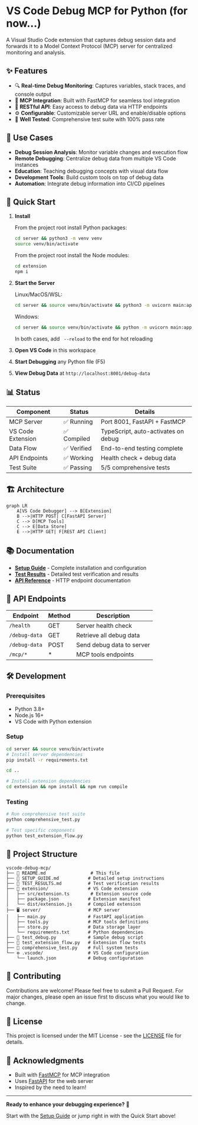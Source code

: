 # VS Code Debug MCP for Python (for now...)

A Visual Studio Code extension that captures debug session data and forwards it to a Model Context Protocol (MCP) server for centralized monitoring and analysis.

## ✨ Features

- 🔍 **Real-time Debug Monitoring**: Captures variables, stack traces, and console output
- 🚀 **MCP Integration**: Built with FastMCP for seamless tool integration
- 📡 **RESTful API**: Easy access to debug data via HTTP endpoints
- ⚙️ **Configurable**: Customizable server URL and enable/disable options
- 🧪 **Well Tested**: Comprehensive test suite with 100% pass rate

## 🎯 Use Cases

- **Debug Session Analysis**: Monitor variable changes and execution flow
- **Remote Debugging**: Centralize debug data from multiple VS Code instances
- **Education**: Teaching debugging concepts with visual data flow
- **Development Tools**: Build custom tools on top of debug data
- **Automation**: Integrate debug information into CI/CD pipelines

## 🚀 Quick Start

1. **Install**

    From the project root install Python packages:
    ```bash
    cd server && python3 -m venv venv
    source venv/bin/activate
    ```
    From the project root install the Node modules:
    ```bash
    cd extension
    npm i
    ```

2. **Start the Server**

    Linux/MacOS/WSL:
    ```bash
    cd server && source venv/bin/activate && python3 -m uvicorn main:app --host 127.0.0.1 --port 8001
    ```
    Windows:
    ```bash
    cd server && source venv/bin/activate && python -m uvicorn main:app --host 127.0.0.1 --port 8001
    ```

    In both cases, add ` --reload` to the end for hot reloading

3. **Open VS Code** in this workspace

4. **Start Debugging** any Python file (F5)

5. **View Debug Data** at `http://localhost:8001/debug-data`

## 📊 Status

| Component | Status | Details |
|-----------|--------|---------|
| MCP Server | ✅ Running | Port 8001, FastAPI + FastMCP |
| VS Code Extension | ✅ Compiled | TypeScript, auto-activates on debug |
| Data Flow | ✅ Verified | End-to-end testing complete |
| API Endpoints | ✅ Working | Health check + debug data |
| Test Suite | ✅ Passing | 5/5 comprehensive tests |

## 🏗️ Architecture

```mermaid
graph LR
    A[VS Code Debugger] --> B[Extension]
    B -->|HTTP POST| C[FastAPI Server]
    C --> D[MCP Tools]
    C --> E[Data Store]
    E -->|HTTP GET| F[REST API Client]
```

## 📚 Documentation

- **[Setup Guide](docs/SETUP_GUIDE.md)** - Complete installation and configuration
- **[Test Results](docs/TEST_RESULTS.md)** - Detailed test verification and results
- **[API Reference](#api-endpoints)** - HTTP endpoint documentation

## 🔗 API Endpoints

| Endpoint | Method | Description |
|----------|--------|-------------|
| `/health` | GET | Server health check |
| `/debug-data` | GET | Retrieve all debug data |
| `/debug-data` | POST | Send debug data to server |
| `/mcp/*` | * | MCP tools endpoints |

## 🛠️ Development

### Prerequisites
- Python 3.8+
- Node.js 16+
- VS Code with Python extension

### Setup
```bash
cd server && source venv/bin/activate
# Install server dependencies
pip install -r requirements.txt

cd ..

# Install extension dependencies  
cd extension && npm install && npm run compile
```

### Testing
```bash
# Run comprehensive test suite
python comprehensive_test.py

# Test specific components
python test_extension_flow.py
```

## 📁 Project Structure

```
vscode-debug-mcp/
├── 📄 README.md                 # This file
├── 📄 SETUP_GUIDE.md           # Detailed setup instructions
├── 📄 TEST_RESULTS.md          # Test verification results
├── 🔧 extension/               # VS Code extension
│   ├── src/extension.ts        # Extension source code
│   ├── package.json           # Extension manifest
│   └── dist/extension.js      # Compiled extension
├── 🖥️ server/                  # MCP server
│   ├── main.py                # FastAPI application
│   ├── tools.py               # MCP tools definitions
│   ├── store.py               # Data storage layer
│   └── requirements.txt       # Python dependencies
├── 🧪 test_debug.py            # Sample debug script
├── 🧪 test_extension_flow.py   # Extension flow tests
├── 🧪 comprehensive_test.py    # Full system tests
└── ⚙️ .vscode/                 # VS Code configuration
    └── launch.json            # Debug configuration
```

## 🤝 Contributing

Contributions are welcome! Please feel free to submit a Pull Request. For major changes, please open an issue first to discuss what you would like to change.

## 📝 License

This project is licensed under the MIT License - see the [LICENSE](LICENSE) file for details.

## 🙏 Acknowledgments

- Built with [FastMCP](https://github.com/jlowin/fastmcp) for MCP integration
- Uses [FastAPI](https://fastapi.tiangolo.com/) for the web server
- Inspired by the need to learn!

---

**Ready to enhance your debugging experience?** 🚀

Start with the [Setup Guide](SETUP_GUIDE.md) or jump right in with the Quick Start above!